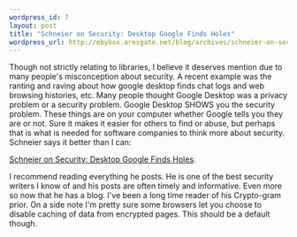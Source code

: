 ```yaml
--- 
wordpress_id: 7
layout: post
title: "Schneier on Security: Desktop Google Finds Holes"
wordpress_url: http://ebybox.aresgate.net/blog/archives/schneier-on-security-desktop-google-finds-holes/
---
```

Though not strictly relating to libraries, I believe it deserves mention due to many people's misconception about security. A recent example was the ranting and raving about how google desktop finds chat logs and web browsing histories, etc. Many people thought Google Desktop was a privacy problem or a security problem. Google Desktop SHOWS you the security problem. These things are on your computer whether Google tells you they are or not. Sure it makes it easier for others to find or abuse, but perhaps that is what is needed for software companies to think more about security. Schneier says it better than I can:

<a href="http://www.schneier.com/blog/archives/2004/11/desktop_google.html">Schneier on Security: Desktop Google Finds Holes</a>.

I recommend reading everything he posts. He is one of the best security writers I know of and his posts are often timely and informative. Even more so now that he has a blog. I've been a long time reader of his Crypto-gram prior. On a side note I'm pretty sure some browsers let you choose to disable caching of data from encrypted pages. This should be a default though.
